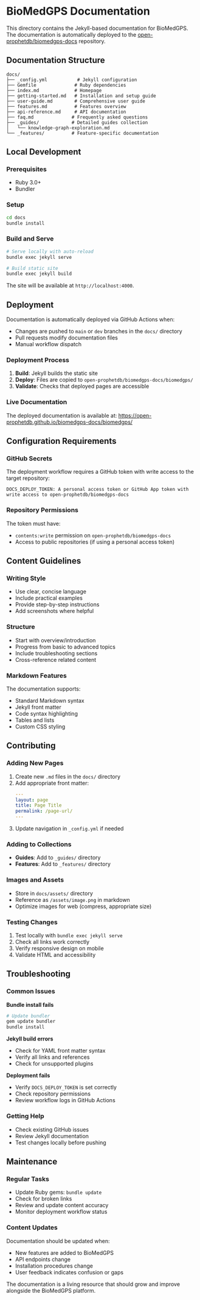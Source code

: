 # BioMedGPS Documentation

This directory contains the Jekyll-based documentation for BioMedGPS. The documentation is automatically deployed to the [open-prophetdb/biomedgps-docs](https://github.com/open-prophetdb/biomedgps-docs) repository.

## Documentation Structure

```
docs/
├── _config.yml           # Jekyll configuration
├── Gemfile              # Ruby dependencies
├── index.md             # Homepage
├── getting-started.md   # Installation and setup guide
├── user-guide.md        # Comprehensive user guide
├── features.md          # Features overview
├── api-reference.md     # API documentation
├── faq.md              # Frequently asked questions
├── _guides/            # Detailed guides collection
│   └── knowledge-graph-exploration.md
└── _features/          # Feature-specific documentation
```

## Local Development

### Prerequisites
- Ruby 3.0+
- Bundler

### Setup
```bash
cd docs
bundle install
```

### Build and Serve
```bash
# Serve locally with auto-reload
bundle exec jekyll serve

# Build static site
bundle exec jekyll build
```

The site will be available at `http://localhost:4000`.

## Deployment

Documentation is automatically deployed via GitHub Actions when:
- Changes are pushed to `main` or `dev` branches in the `docs/` directory
- Pull requests modify documentation files
- Manual workflow dispatch

### Deployment Process
1. **Build**: Jekyll builds the static site
2. **Deploy**: Files are copied to `open-prophetdb/biomedgps-docs/biomedgps/`
3. **Validate**: Checks that deployed pages are accessible

### Live Documentation
The deployed documentation is available at:
https://open-prophetdb.github.io/biomedgps-docs/biomedgps/

## Configuration Requirements

### GitHub Secrets
The deployment workflow requires a GitHub token with write access to the target repository:

```
DOCS_DEPLOY_TOKEN: A personal access token or GitHub App token with write access to open-prophetdb/biomedgps-docs
```

### Repository Permissions
The token must have:
- `contents:write` permission on `open-prophetdb/biomedgps-docs`
- Access to public repositories (if using a personal access token)

## Content Guidelines

### Writing Style
- Use clear, concise language
- Include practical examples
- Provide step-by-step instructions
- Add screenshots where helpful

### Structure
- Start with overview/introduction
- Progress from basic to advanced topics
- Include troubleshooting sections
- Cross-reference related content

### Markdown Features
The documentation supports:
- Standard Markdown syntax
- Jekyll front matter
- Code syntax highlighting
- Tables and lists
- Custom CSS styling

## Contributing

### Adding New Pages
1. Create new `.md` files in the `docs/` directory
2. Add appropriate front matter:
   ```yaml
   ---
   layout: page
   title: Page Title
   permalink: /page-url/
   ---
   ```
3. Update navigation in `_config.yml` if needed

### Adding to Collections
- **Guides**: Add to `_guides/` directory
- **Features**: Add to `_features/` directory

### Images and Assets
- Store in `docs/assets/` directory
- Reference as `/assets/image.png` in markdown
- Optimize images for web (compress, appropriate size)

### Testing Changes
1. Test locally with `bundle exec jekyll serve`
2. Check all links work correctly
3. Verify responsive design on mobile
4. Validate HTML and accessibility

## Troubleshooting

### Common Issues

**Bundle install fails**
```bash
# Update bundler
gem update bundler
bundle install
```

**Jekyll build errors**
- Check for YAML front matter syntax
- Verify all links and references
- Check for unsupported plugins

**Deployment fails**
- Verify `DOCS_DEPLOY_TOKEN` is set correctly
- Check repository permissions
- Review workflow logs in GitHub Actions

### Getting Help
- Check existing GitHub issues
- Review Jekyll documentation
- Test changes locally before pushing

## Maintenance

### Regular Tasks
- Update Ruby gems: `bundle update`
- Check for broken links
- Review and update content accuracy
- Monitor deployment workflow status

### Content Updates
Documentation should be updated when:
- New features are added to BioMedGPS
- API endpoints change
- Installation procedures change
- User feedback indicates confusion or gaps

The documentation is a living resource that should grow and improve alongside the BioMedGPS platform.